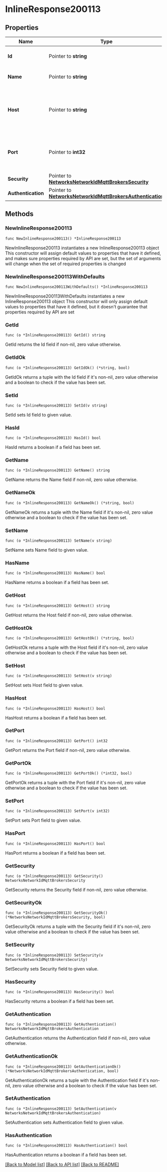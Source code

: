 # InlineResponse200113

## Properties

Name | Type | Description | Notes
------------ | ------------- | ------------- | -------------
**Id** | Pointer to **string** | ID of the MQTT Broker. | [optional] 
**Name** | Pointer to **string** | Name of the MQTT Broker. | [optional] 
**Host** | Pointer to **string** | Host name/IP address where the MQTT broker runs. | [optional] 
**Port** | Pointer to **int32** | Host port though which the MQTT broker can be reached. | [optional] 
**Security** | Pointer to [**NetworksNetworkIdMqttBrokersSecurity**](NetworksNetworkIdMqttBrokersSecurity.md) |  | [optional] 
**Authentication** | Pointer to [**NetworksNetworkIdMqttBrokersAuthentication**](NetworksNetworkIdMqttBrokersAuthentication.md) |  | [optional] 

## Methods

### NewInlineResponse200113

`func NewInlineResponse200113() *InlineResponse200113`

NewInlineResponse200113 instantiates a new InlineResponse200113 object
This constructor will assign default values to properties that have it defined,
and makes sure properties required by API are set, but the set of arguments
will change when the set of required properties is changed

### NewInlineResponse200113WithDefaults

`func NewInlineResponse200113WithDefaults() *InlineResponse200113`

NewInlineResponse200113WithDefaults instantiates a new InlineResponse200113 object
This constructor will only assign default values to properties that have it defined,
but it doesn't guarantee that properties required by API are set

### GetId

`func (o *InlineResponse200113) GetId() string`

GetId returns the Id field if non-nil, zero value otherwise.

### GetIdOk

`func (o *InlineResponse200113) GetIdOk() (*string, bool)`

GetIdOk returns a tuple with the Id field if it's non-nil, zero value otherwise
and a boolean to check if the value has been set.

### SetId

`func (o *InlineResponse200113) SetId(v string)`

SetId sets Id field to given value.

### HasId

`func (o *InlineResponse200113) HasId() bool`

HasId returns a boolean if a field has been set.

### GetName

`func (o *InlineResponse200113) GetName() string`

GetName returns the Name field if non-nil, zero value otherwise.

### GetNameOk

`func (o *InlineResponse200113) GetNameOk() (*string, bool)`

GetNameOk returns a tuple with the Name field if it's non-nil, zero value otherwise
and a boolean to check if the value has been set.

### SetName

`func (o *InlineResponse200113) SetName(v string)`

SetName sets Name field to given value.

### HasName

`func (o *InlineResponse200113) HasName() bool`

HasName returns a boolean if a field has been set.

### GetHost

`func (o *InlineResponse200113) GetHost() string`

GetHost returns the Host field if non-nil, zero value otherwise.

### GetHostOk

`func (o *InlineResponse200113) GetHostOk() (*string, bool)`

GetHostOk returns a tuple with the Host field if it's non-nil, zero value otherwise
and a boolean to check if the value has been set.

### SetHost

`func (o *InlineResponse200113) SetHost(v string)`

SetHost sets Host field to given value.

### HasHost

`func (o *InlineResponse200113) HasHost() bool`

HasHost returns a boolean if a field has been set.

### GetPort

`func (o *InlineResponse200113) GetPort() int32`

GetPort returns the Port field if non-nil, zero value otherwise.

### GetPortOk

`func (o *InlineResponse200113) GetPortOk() (*int32, bool)`

GetPortOk returns a tuple with the Port field if it's non-nil, zero value otherwise
and a boolean to check if the value has been set.

### SetPort

`func (o *InlineResponse200113) SetPort(v int32)`

SetPort sets Port field to given value.

### HasPort

`func (o *InlineResponse200113) HasPort() bool`

HasPort returns a boolean if a field has been set.

### GetSecurity

`func (o *InlineResponse200113) GetSecurity() NetworksNetworkIdMqttBrokersSecurity`

GetSecurity returns the Security field if non-nil, zero value otherwise.

### GetSecurityOk

`func (o *InlineResponse200113) GetSecurityOk() (*NetworksNetworkIdMqttBrokersSecurity, bool)`

GetSecurityOk returns a tuple with the Security field if it's non-nil, zero value otherwise
and a boolean to check if the value has been set.

### SetSecurity

`func (o *InlineResponse200113) SetSecurity(v NetworksNetworkIdMqttBrokersSecurity)`

SetSecurity sets Security field to given value.

### HasSecurity

`func (o *InlineResponse200113) HasSecurity() bool`

HasSecurity returns a boolean if a field has been set.

### GetAuthentication

`func (o *InlineResponse200113) GetAuthentication() NetworksNetworkIdMqttBrokersAuthentication`

GetAuthentication returns the Authentication field if non-nil, zero value otherwise.

### GetAuthenticationOk

`func (o *InlineResponse200113) GetAuthenticationOk() (*NetworksNetworkIdMqttBrokersAuthentication, bool)`

GetAuthenticationOk returns a tuple with the Authentication field if it's non-nil, zero value otherwise
and a boolean to check if the value has been set.

### SetAuthentication

`func (o *InlineResponse200113) SetAuthentication(v NetworksNetworkIdMqttBrokersAuthentication)`

SetAuthentication sets Authentication field to given value.

### HasAuthentication

`func (o *InlineResponse200113) HasAuthentication() bool`

HasAuthentication returns a boolean if a field has been set.


[[Back to Model list]](../README.md#documentation-for-models) [[Back to API list]](../README.md#documentation-for-api-endpoints) [[Back to README]](../README.md)


